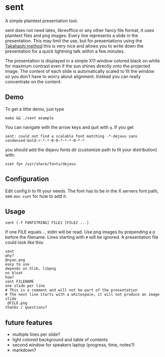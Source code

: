 sent
====

A simple plaintext presentation tool.

sent does not need latex, libreoffice or any other fancy file format, it uses
plaintext files and png images. Every line represents a slide in the
presentation. This may limit the use, but for presentations using the [Takahashi
method](https://en.wikipedia.org/wiki/Takahashi_method) this is very nice and
allows you to write down the presentation for a quick lightning talk within a
few minutes.

The presentation is displayed in a simple X11 window colored black on white for
maximum contrast even if the sun shines directly onto the projected image. The
content of each slide is automatically scaled to fit the window so you don't
have to worry about alignment. Instead you can really concentrate on the
content.

Demo
----

To get a little demo, just type

	make && ./sent example

You can navigate with the arrow keys and quit with `q`. If you get

	sent: could not find a scalable font matching -*-dejavu sans condensed-bold-r-*-*-0-0-*-*-*-0-*-*

you should add the dejavu fonts dir (customize path to fit your distribution)
with:

	xset fp+ /usr/share/fonts/dejavu

Configuration
-------------

Edit config.h to fit your needs. The font has to be in the X servers font path,
see `man xset` for how to add it.

Usage
-----

	sent [-f FONTSTRING] FILE1 [FILE2 ...]

If one FILE equals `-`, stdin will be read. Use png images by prepending a `@`
before the filename. Lines starting with `#` will be ignored. A presentation
file could look like this:

	sent
	why?
	@nyan.png
	easy to use
	depends on Xlib, libpng
	no bloat
	how?
	sent FILENAME
	one slide per line
	# This is a comment and will not be part of the presentation
	# The next line starts with a whitespace, it will not produce an image slide
	 @FILE.png
	thanks / questions?

future features
---------------

* multiple lines per slide?
* light colored background and table of contents
* second window for speakers laptop (progress, time, notes?)
* markdown?
